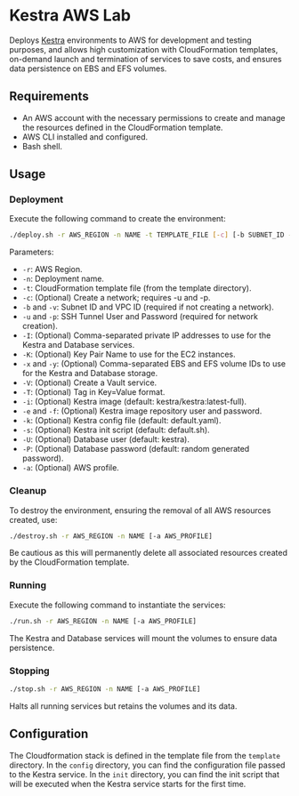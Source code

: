 # Kestra AWS Lab

Deploys [Kestra](https://kestra.io/) environments to AWS for development and testing purposes, and allows high customization with CloudFormation templates, on-demand launch and termination of services to save costs, and ensures data persistence on EBS and EFS volumes.

## Requirements

- An AWS account with the necessary permissions to create and manage the resources defined in the CloudFormation template.
- AWS CLI installed and configured.
- Bash shell.

## Usage

### Deployment

Execute the following command to create the environment:

```bash
./deploy.sh -r AWS_REGION -n NAME -t TEMPLATE_FILE [-c] [-b SUBNET_ID -v VPC_ID] [-u SSH_TUNNEL_USER -p SSH_TUNNEL_PASSWORD] [-I PRIVATE_IP_ADDRESSES] [-K KEY_PAIR_NAME] [-x EBS_VOLUME_IDS] [-y EFS_VOLUME_IDS] [-V] [-T TAG] [-i KESTRA_IMAGE (default: kestra/kestra:latest-full)] [-e KESTRA_IMAGE_REPOSITORY_USER -f KESTRA_IMAGE_REPOSITORY_PASSWORD] [-k KESTRA_CONFIG_FILE (default: default.yaml)] [-s KESTRA_INIT_SCRIPT (default: default.sh)] [-U DATABASE_USER (default: kestra)] [-P DATABASE_PASSWORD (default: random generated password)] [-a AWS_PROFILE]
```

Parameters:

* `-r`: AWS Region.
* `-n`: Deployment name.
* `-t`: CloudFormation template file (from the template directory).
* `-c`: (Optional) Create a network; requires -u and -p.
* `-b` and `-v`: Subnet ID and VPC ID (required if not creating a network).
* `-u` and `-p`: SSH Tunnel User and Password (required for network creation).
* `-I`: (Optional) Comma-separated private IP addresses to use for the Kestra and Database services.
* `-K`: (Optional) Key Pair Name to use for the EC2 instances.
* `-x` and `-y`: (Optional) Comma-separated EBS and EFS volume IDs to use for the Kestra and Database storage.
* `-V`: (Optional) Create a Vault service.
* `-T`: (Optional) Tag in Key=Value format.
* `-i`: (Optional) Kestra image (default: kestra/kestra:latest-full).
* `-e` and `-f`: (Optional) Kestra image repository user and password.
* `-k`: (Optional) Kestra config file (default: default.yaml).
* `-s`: (Optional) Kestra init script (default: default.sh).
* `-U`: (Optional) Database user (default: kestra).
* `-P`: (Optional) Database password (default: random generated password).
* `-a`: (Optional) AWS profile.

### Cleanup

To destroy the environment, ensuring the removal of all AWS resources created, use:

```bash
./destroy.sh -r AWS_REGION -n NAME [-a AWS_PROFILE]
```

Be cautious as this will permanently delete all associated resources created by the CloudFormation template.

### Running

Execute the following command to instantiate the services:

```bash
./run.sh -r AWS_REGION -n NAME [-a AWS_PROFILE]
```

The Kestra and Database services will mount the volumes to ensure data persistence.

### Stopping

```bash
./stop.sh -r AWS_REGION -n NAME [-a AWS_PROFILE]
```

Halts all running services but retains the volumes and its data.

## Configuration

The Cloudformation stack is defined in the template file from the `template` directory. In the `config` directory, you can find the configuration file passed to the Kestra service. In the `init` directory, you can find the init script that will be executed when the Kestra service starts for the first time.